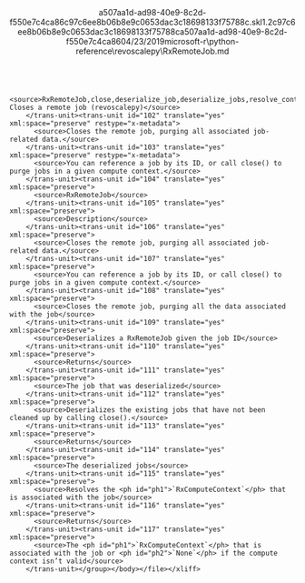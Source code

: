 <?xml version="1.0"?><xliff version="1.2" xmlns="urn:oasis:names:tc:xliff:document:1.2" xmlns:xsi="http://www.w3.org/2001/XMLSchema-instance" xsi:schemaLocation="urn:oasis:names:tc:xliff:document:1.2 xliff-core-1.2-transitional.xsd"><file datatype="xml" original="RxRemoteJob.md" source-language="en-US" target-language="en-US"><header><tool tool-id="mdxliff" tool-name="mdxliff" tool-version="1.0-1931010" tool-company="Microsoft" /><xliffext:skl_file_name xmlns:xliffext="urn:microsoft:content:schema:xliffextensions">a507aa1d-ad98-40e9-8c2d-f550e7c4ca86c97c6ee8b06b8e9c0653dac3c18698133f75788c.skl</xliffext:skl_file_name><xliffext:version xmlns:xliffext="urn:microsoft:content:schema:xliffextensions">1.2</xliffext:version><xliffext:ms.openlocfilehash xmlns:xliffext="urn:microsoft:content:schema:xliffextensions">c97c6ee8b06b8e9c0653dac3c18698133f75788c</xliffext:ms.openlocfilehash><xliffext:ms.sourcegitcommit xmlns:xliffext="urn:microsoft:content:schema:xliffextensions">a507aa1d-ad98-40e9-8c2d-f550e7c4ca86</xliffext:ms.sourcegitcommit><xliffext:ms.lasthandoff xmlns:xliffext="urn:microsoft:content:schema:xliffextensions">04/23/2019</xliffext:ms.lasthandoff><xliffext:ms.openlocfilepath xmlns:xliffext="urn:microsoft:content:schema:xliffextensions">microsoft-r\python-reference\revoscalepy\RxRemoteJob.md</xliffext:ms.openlocfilepath></header><body><group id="content" extype="content"><trans-unit id="101" translate="yes" xml:space="preserve" restype="x-metadata">
          <source>RxRemoteJob,close,deserialize_job,deserialize_jobs,resolve_context: Closes a remote job (revoscalepy)</source>
        </trans-unit><trans-unit id="102" translate="yes" xml:space="preserve" restype="x-metadata">
          <source>Closes the remote job, purging all associated job-related data.</source>
        </trans-unit><trans-unit id="103" translate="yes" xml:space="preserve" restype="x-metadata">
          <source>You can reference a job by its ID, or call close() to purge jobs in a given compute context.</source>
        </trans-unit><trans-unit id="104" translate="yes" xml:space="preserve">
          <source>RxRemoteJob</source>
        </trans-unit><trans-unit id="105" translate="yes" xml:space="preserve">
          <source>Description</source>
        </trans-unit><trans-unit id="106" translate="yes" xml:space="preserve">
          <source>Closes the remote job, purging all associated job-related data.</source>
        </trans-unit><trans-unit id="107" translate="yes" xml:space="preserve">
          <source>You can reference a job by its ID, or call close() to purge jobs in a given compute context.</source>
        </trans-unit><trans-unit id="108" translate="yes" xml:space="preserve">
          <source>Closes the remote job, purging all the data associated with the job</source>
        </trans-unit><trans-unit id="109" translate="yes" xml:space="preserve">
          <source>Deserializes a RxRemoteJob given the job ID</source>
        </trans-unit><trans-unit id="110" translate="yes" xml:space="preserve">
          <source>Returns</source>
        </trans-unit><trans-unit id="111" translate="yes" xml:space="preserve">
          <source>The job that was deserialized</source>
        </trans-unit><trans-unit id="112" translate="yes" xml:space="preserve">
          <source>Deserializes the existing jobs that have not been cleaned up by calling close().</source>
        </trans-unit><trans-unit id="113" translate="yes" xml:space="preserve">
          <source>Returns</source>
        </trans-unit><trans-unit id="114" translate="yes" xml:space="preserve">
          <source>The deserialized jobs</source>
        </trans-unit><trans-unit id="115" translate="yes" xml:space="preserve">
          <source>Resolves the <ph id="ph1">`RxComputeContext`</ph> that is associated with the job</source>
        </trans-unit><trans-unit id="116" translate="yes" xml:space="preserve">
          <source>Returns</source>
        </trans-unit><trans-unit id="117" translate="yes" xml:space="preserve">
          <source>The <ph id="ph1">`RxComputeContext`</ph> that is associated with the job or <ph id="ph2">`None`</ph> if the compute context isn’t valid</source>
        </trans-unit></group></body></file></xliff>